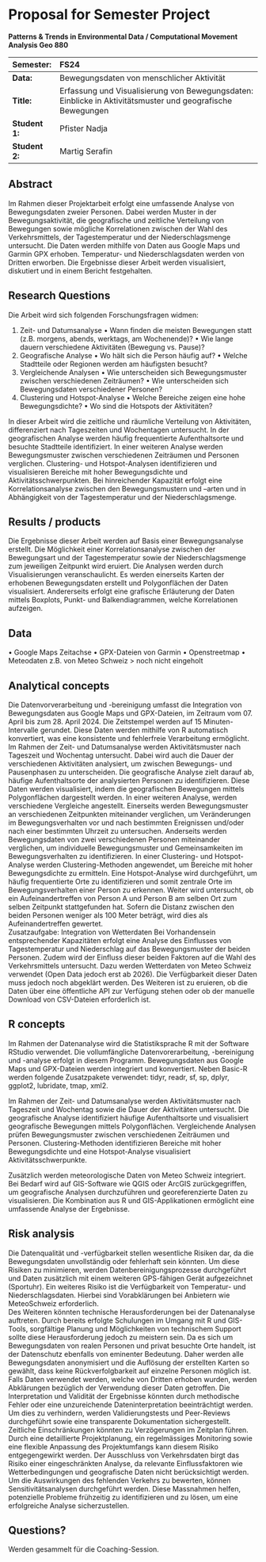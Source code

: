 # Proposal for Semester Project


<!-- 
Please render a pdf version of this Markdown document with the command below (in your bash terminal) and push this file to Github

quarto render Readme.md --to pdf
-->

**Patterns & Trends in Environmental Data / Computational Movement
Analysis Geo 880**

| Semester:      | FS24                                     |
|:---------------|:---------------------------------------- |
| **Data:**      | Bewegungsdaten von menschlicher Aktivität |
| **Title:**     | Erfassung und Visualisierung von Bewegungsdaten: Einblicke in Aktivitätsmuster und geografische Bewegungen
| **Student 1:** | Pfister Nadja                        |
| **Student 2:** | Martig Serafin                         |

## Abstract 
Im Rahmen dieser Projektarbeit erfolgt eine umfassende Analyse von Bewegungsdaten zweier Personen. Dabei werden Muster in der Bewegungsaktivität, die geografische und zeitliche Verteilung von Bewegungen sowie mögliche Korrelationen zwischen der Wahl des Verkehrsmittels, der Tagestemperatur und der Niederschlagsmenge untersucht. Die Daten werden mithilfe von Daten aus Google Maps und Garmin GPX erhoben. Temperatur- und Niederschlagsdaten werden von Dritten erworben. Die Ergebnisse dieser Arbeit werden visualisiert, diskutiert und in einem Bericht festgehalten.

## Research Questions
Die Arbeit wird sich folgenden Forschungsfragen widmen:
1.	Zeit- und Datumsanalyse
•	Wann finden die meisten Bewegungen statt (z.B. morgens, abends, werktags, am Wochenende)?
•	Wie lange dauern verschiedene Aktivitäten (Bewegung vs. Pause)?
2.	Geografische Analyse
•	Wo hält sich die Person häufig auf?
•	Welche Stadtteile oder Regionen werden am häufigsten besucht?
3.	Vergleichende Analysen
•	Wie unterscheiden sich Bewegungsmuster zwischen verschiedenen Zeiträumen?
•	Wie unterscheiden sich Bewegungsdaten verschiedener Personen?
4.	Clustering und Hotspot-Analyse
•	Welche Bereiche zeigen eine hohe Bewegungsdichte?
•	Wo sind die Hotspots der Aktivitäten?

In dieser Arbeit wird die zeitliche und räumliche Verteilung von Aktivitäten, differenziert nach Tageszeiten und Wochentagen untersucht. In der geografischen Analyse werden häufig frequentierte Aufenthaltsorte und besuchte Stadtteile identifiziert. In einer weiteren Analyse werden Bewegungsmuster zwischen verschiedenen Zeiträumen und Personen verglichen. Clustering- und Hotspot-Analysen identifizieren und visualisieren Bereiche mit hoher Bewegungsdichte und Aktivitätsschwerpunkten. Bei hinreichender Kapazität erfolgt eine Korrelationsanalyse zwischen den Bewegungsmustern und –arten und in Abhängigkeit von der  Tagestemperatur und der Niederschlagsmenge.

## Results / products
Die Ergebnisse dieser Arbeit werden auf Basis einer Bewegungsanalyse erstellt. Die Möglichkeit einer Korrelationsanalyse zwischen der Bewegungsart und der Tagestemperatur sowie der Niederschlagsmenge zum jeweiligen Zeitpunkt wird eruiert. Die Analysen werden durch Visualisierungen veranschaulicht. Es werden einerseits Karten der erhobenen Bewegungsdaten erstellt und Polygonflächen der Daten visualisiert. Andererseits erfolgt eine grafische Erläuterung der Daten mittels Boxplots, Punkt- und Balkendiagrammen, welche Korrelationen aufzeigen.  

## Data
•	Google Maps Zeitachse
•	GPX-Dateien von Garmin
•	Openstreetmap
•	Meteodaten z.B. von Meteo Schweiz > noch nicht eingeholt
 
## Analytical concepts
<!-- Which analytical concepts will you use? What conceptual movement spaces and respective modelling approaches of trajectories will you be using? What additional spatial analysis methods will you be using? -->
Die Datenvorverarbeitung und -bereinigung umfasst die Integration von Bewegungsdaten aus Google Maps und GPX-Dateien, im Zeitraum vom 07. April bis zum 28. April 2024. Die Zeitstempel werden auf 15 Minuten-Intervalle gerundet. Diese Daten werden mithilfe von R automatisch konvertiert, was eine konsistente und fehlerfreie Verarbeitung ermöglicht.
Im Rahmen der Zeit- und Datumsanalyse werden Aktivitätsmuster nach Tageszeit und Wochentag untersucht. Dabei wird auch die Dauer der verschiedenen Aktivitäten analysiert, um zwischen Bewegungs- und Pausenphasen zu unterscheiden.
Die geografische Analyse zielt darauf ab, häufige Aufenthaltsorte der analysierten Personen zu identifizieren. Diese Daten werden visualisiert, indem die geografischen Bewegungen mittels Polygonflächen dargestellt werden.
In einer weiteren Analyse, werden verschiedene Vergleiche angestellt. Einerseits werden Bewegungsmuster an verschiedenen Zeitpunkten miteinander verglichen, um Veränderungen im Bewegungsverhalten vor und nach bestimmten Ereignissen und/oder nach einer bestimmten Uhrzeit zu untersuchen. Anderseits werden Bewegungsdaten von zwei verschiedenen Personen miteinander verglichen, um individuelle Bewegungsmuster und Gemeinsamkeiten im Bewegungsverhalten zu identifizieren.
In einer Clustering- und Hotspot-Analyse werden Clustering-Methoden angewendet, um Bereiche mit hoher Bewegungsdichte zu ermitteln. Eine Hotspot-Analyse wird durchgeführt, um häufig frequentierte Orte zu identifizieren und somit zentrale Orte im Bewegungsverhalten einer Person zu erkennen. Weiter wird untersucht, ob ein Aufeinandertreffen von Person A und Person B am selben Ort zum selben Zeitpunkt stattgefunden hat. Sofern die Distanz zwischen den beiden Personen weniger als 100 Meter beträgt, wird dies als Aufeinandertreffen gewertet.  
Zusatzaufgabe: Integration von Wetterdaten
Bei Vorhandensein entsprechender Kapazitäten erfolgt eine Analyse des Einflusses von Tagestemperatur und Niederschlag auf das Bewegungsmuster der beiden Personen. Zudem wird der Einfluss dieser beiden Faktoren auf die Wahl des Verkehrsmittels untersucht. Dazu werden Wetterdaten von Meteo Schweiz verwendet (Open Data jedoch erst ab 2026). Die Verfügbarkeit dieser Daten muss jedoch noch abgeklärt werden. Des Weiteren ist zu eruieren, ob die Daten über eine öffentliche API zur Verfügung stehen oder ob der manuelle Download von CSV-Dateien erforderlich ist.   

## R concepts
<!-- Which R concepts, functions, packages will you mainly use. What additional spatial analysis methods will you be using? -->
Im Rahmen der Datenanalyse wird die Statistiksprache R mit der Software RStudio verwendet. Die vollumfängliche Datenvorerarbeitung, -bereinigung und -analyse erfolgt in diesem Programm. Bewegungsdaten aus Google Maps und GPX-Dateien werden integriert und konvertiert. Neben Basic-R werden folgende Zusatzpakete verwendet: tidyr, readr, sf, sp, dplyr, ggplot2, lubridate, tmap, xml2. 
 
Im Rahmen der Zeit- und Datumsanalyse werden Aktivitätsmuster nach Tageszeit und Wochentag sowie die Dauer der Aktivitäten untersucht. Die geografische Analyse identifiziert häufige Aufenthaltsorte und visualisiert geografische Bewegungen mittels Polygonflächen.
Vergleichende Analysen prüfen Bewegungsmuster zwischen verschiedenen Zeiträumen und Personen. Clustering-Methoden identifizieren Bereiche mit hoher Bewegungsdichte und eine Hotspot-Analyse visualisiert Aktivitätsschwerpunkte. 
 
Zusätzlich werden meteorologische Daten von Meteo Schweiz integriert. Bei Bedarf wird auf GIS-Software wie QGIS oder ArcGIS zurückgegriffen, um geografische Analysen durchzuführen und georeferenzierte Daten zu visualisieren. Die Kombination aus R und GIS-Applikationen ermöglicht eine umfassende Analyse der Ergebnisse.

## Risk analysis
<!-- What could be the biggest challenges/problems you might face? What is your plan B? -->
Die Datenqualität und -verfügbarkeit stellen wesentliche Risiken dar, da die Bewegungsdaten unvollständig oder fehlerhaft sein könnten. Um diese Risiken zu minimieren, werden Datenbereinigungsprozesse durchgeführt und Daten zusätzlich mit einem weiteren GPS-fähigen Gerät aufgezeichnet (Sportuhr). Ein weiteres Risiko ist die Verfügbarkeit von Temperatur- und Niederschlagsdaten. Hierbei sind Vorabklärungen bei Anbietern wie MeteoSchweiz erforderlich.  
Des Weiteren könnten technische Herausforderungen bei der Datenanalyse auftreten. Durch bereits erfolgte Schulungen im Umgang mit R und GIS-Tools, sorgfältige Planung und Möglichkeiten von technischem Support sollte diese Herausforderung jedoch zu meistern sein.
Da es sich um Bewegungsdaten von realen Personen und privat besuchte Orte handelt, ist der Datenschutz ebenfalls von eminenter Bedeutung. Daher werden alle Bewegungsdaten anonymisiert und die Auflösung der erstellten Karten so gewählt, dass keine Rückverfolgbarkeit auf einzelne Personen möglich ist. Falls Daten verwendet werden, welche von Dritten erhoben wurden, werden Abklärungen bezüglich der Verwendung dieser Daten getroffen.
Die Interpretation und Validität der Ergebnisse könnten durch methodische Fehler oder eine unzureichende Dateninterpretation beeinträchtigt werden. Um dies zu verhindern, werden Validierungstests und Peer-Reviews durchgeführt sowie eine transparente Dokumentation sichergestellt. Zeitliche Einschränkungen könnten zu Verzögerungen im Zeitplan führen. Durch eine detaillierte Projektplanung, ein regelmässiges Monitoring sowie eine flexible Anpassung des Projektumfangs kann diesem Risiko entgegengewirkt werden.
Der Ausschluss von Verkehrsdaten birgt das Risiko einer eingeschränkten Analyse, da relevante Einflussfaktoren wie Wetterbedingungen und geografische Daten nicht berücksichtigt werden. Um die Auswirkungen des fehlenden Verkehrs zu bewerten, können Sensitivitätsanalysen durchgeführt werden. Diese Massnahmen helfen, potenzielle Probleme frühzeitig zu identifizieren und zu lösen, um eine erfolgreiche Analyse sicherzustellen.


## Questions? 
<!-- Which questions would you like to discuss at the coaching session? -->
Werden gesammelt für die Coaching-Session.


